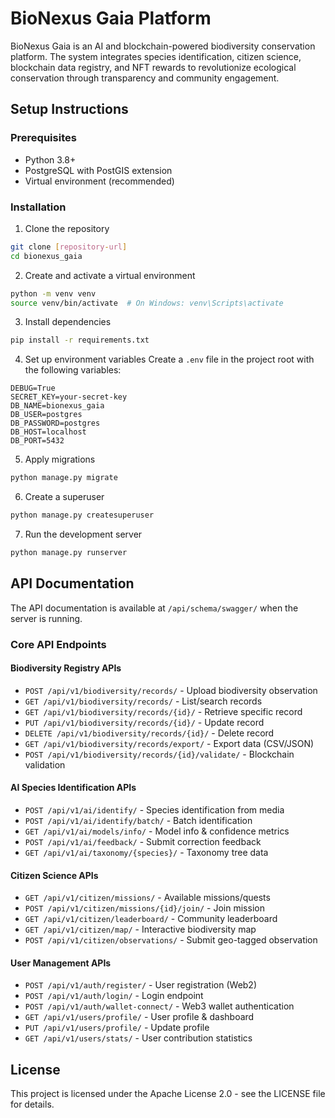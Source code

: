 # BioNexus Gaia Platform

BioNexus Gaia is an AI and blockchain-powered biodiversity conservation platform. The system integrates species identification, citizen science, blockchain data registry, and NFT rewards to revolutionize ecological conservation through transparency and community engagement.

## Setup Instructions

### Prerequisites
- Python 3.8+
- PostgreSQL with PostGIS extension
- Virtual environment (recommended)

### Installation
1. Clone the repository
```bash
git clone [repository-url]
cd bionexus_gaia
```

2. Create and activate a virtual environment
```bash
python -m venv venv
source venv/bin/activate  # On Windows: venv\Scripts\activate
```

3. Install dependencies
```bash
pip install -r requirements.txt
```

4. Set up environment variables
Create a `.env` file in the project root with the following variables:
```
DEBUG=True
SECRET_KEY=your-secret-key
DB_NAME=bionexus_gaia
DB_USER=postgres
DB_PASSWORD=postgres
DB_HOST=localhost
DB_PORT=5432
```

5. Apply migrations
```bash
python manage.py migrate
```

6. Create a superuser
```bash
python manage.py createsuperuser
```

7. Run the development server
```bash
python manage.py runserver
```

## API Documentation

The API documentation is available at `/api/schema/swagger/` when the server is running.

### Core API Endpoints

#### Biodiversity Registry APIs
- `POST /api/v1/biodiversity/records/` - Upload biodiversity observation
- `GET /api/v1/biodiversity/records/` - List/search records
- `GET /api/v1/biodiversity/records/{id}/` - Retrieve specific record
- `PUT /api/v1/biodiversity/records/{id}/` - Update record
- `DELETE /api/v1/biodiversity/records/{id}/` - Delete record
- `GET /api/v1/biodiversity/records/export/` - Export data (CSV/JSON)
- `POST /api/v1/biodiversity/records/{id}/validate/` - Blockchain validation

#### AI Species Identification APIs
- `POST /api/v1/ai/identify/` - Species identification from media
- `POST /api/v1/ai/identify/batch/` - Batch identification
- `GET /api/v1/ai/models/info/` - Model info & confidence metrics
- `POST /api/v1/ai/feedback/` - Submit correction feedback
- `GET /api/v1/ai/taxonomy/{species}/` - Taxonomy tree data

#### Citizen Science APIs
- `GET /api/v1/citizen/missions/` - Available missions/quests
- `POST /api/v1/citizen/missions/{id}/join/` - Join mission
- `GET /api/v1/citizen/leaderboard/` - Community leaderboard
- `GET /api/v1/citizen/map/` - Interactive biodiversity map
- `POST /api/v1/citizen/observations/` - Submit geo-tagged observation

#### User Management APIs
- `POST /api/v1/auth/register/` - User registration (Web2)
- `POST /api/v1/auth/login/` - Login endpoint
- `POST /api/v1/auth/wallet-connect/` - Web3 wallet authentication
- `GET /api/v1/users/profile/` - User profile & dashboard
- `PUT /api/v1/users/profile/` - Update profile
- `GET /api/v1/users/stats/` - User contribution statistics

## License

This project is licensed under the Apache License 2.0 - see the LICENSE file for details.